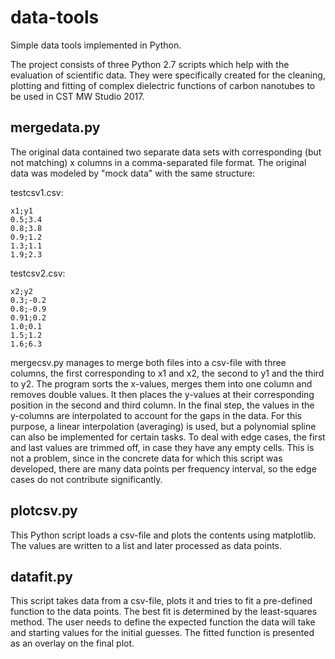 # data-tools
Simple data tools implemented in Python.


The project consists of three Python 2.7 scripts which help with the evaluation of scientific data. They were specifically created for the cleaning, plotting and fitting of complex dielectric functions of carbon nanotubes to be used in CST MW Studio 2017.

## mergedata.py

The original data contained two separate data sets with corresponding (but not matching) x columns in a comma-separated file format. The original data was modeled by "mock data" with the same structure:

testcsv1.csv:
```
x1;y1
0.5;3.4
0.8;3.8
0.9;1.2
1.3;1.1
1.9;2.3
```

testcsv2.csv:
```
x2;y2
0.3;-0.2
0.8;-0.9
0.91;0.2
1.0;0.1
1.5;1.2
1.6;6.3
```

mergecsv.py manages to merge both files into a csv-file with three columns, the first corresponding to x1 and x2, the second to y1 and the third to y2. The program sorts the x-values, merges them into one column and removes double values. It then places the y-values at their corresponding position in the second and third column. In the final step, the values in the y-columns are interpolated to account for the gaps in the data. For this purpose, a linear interpolation (averaging) is used, but a polynomial spline can also be implemented for certain tasks. To deal with edge cases, the first and last values are trimmed off, in case they have any empty cells. This is not a problem, since in the concrete data for which this script was developed, there are many data points per frequency interval, so the edge cases do not contribute significantly.


## plotcsv.py

This Python script loads a csv-file and plots the contents using matplotlib. The values are written to a list and later processed as data points.

## datafit.py

This script takes data from a csv-file, plots it and tries to fit a pre-defined function to the data points. The best fit is determined by the least-squares method. The user needs to define the expected function the data will take and starting values for the initial guesses. The fitted function is presented as an overlay on the final plot.
